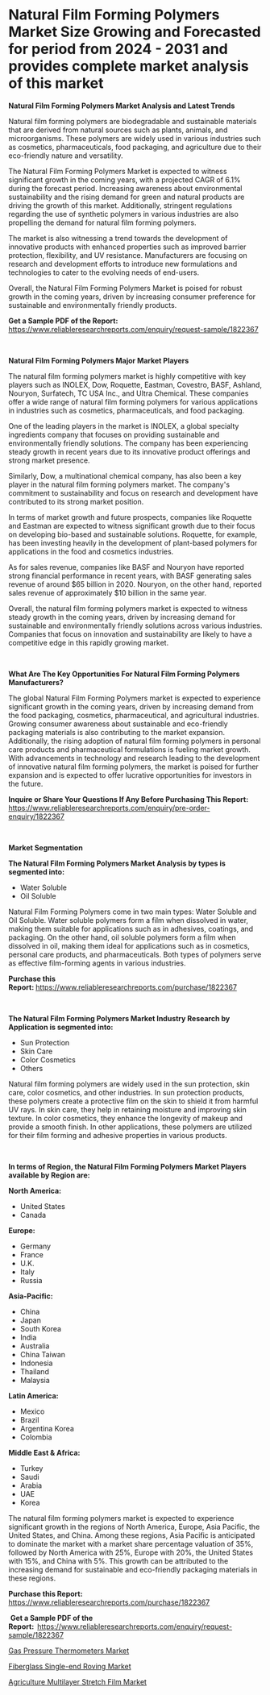 <p><h1>Natural Film Forming Polymers Market Size Growing and Forecasted for period from 2024 - 2031 and provides complete market analysis of this market</h1></p><p><strong>Natural Film Forming Polymers Market Analysis and Latest Trends</strong></p>
<p><p>Natural film forming polymers are biodegradable and sustainable materials that are derived from natural sources such as plants, animals, and microorganisms. These polymers are widely used in various industries such as cosmetics, pharmaceuticals, food packaging, and agriculture due to their eco-friendly nature and versatility.</p><p>The Natural Film Forming Polymers Market is expected to witness significant growth in the coming years, with a projected CAGR of 6.1% during the forecast period. Increasing awareness about environmental sustainability and the rising demand for green and natural products are driving the growth of this market. Additionally, stringent regulations regarding the use of synthetic polymers in various industries are also propelling the demand for natural film forming polymers.</p><p>The market is also witnessing a trend towards the development of innovative products with enhanced properties such as improved barrier protection, flexibility, and UV resistance. Manufacturers are focusing on research and development efforts to introduce new formulations and technologies to cater to the evolving needs of end-users.</p><p>Overall, the Natural Film Forming Polymers Market is poised for robust growth in the coming years, driven by increasing consumer preference for sustainable and environmentally friendly products.</p></p>
<p><strong>Get a Sample PDF of the Report:&nbsp;</strong> <a href="https://www.reliableresearchreports.com/enquiry/request-sample/1822367">https://www.reliableresearchreports.com/enquiry/request-sample/1822367</a></p>
<p>&nbsp;</p>
<p><strong>Natural Film Forming Polymers Major Market Players</strong></p>
<p><p>The natural film forming polymers market is highly competitive with key players such as INOLEX, Dow, Roquette, Eastman, Covestro, BASF, Ashland, Nouryon, Surfatech, TC USA Inc., and Ultra Chemical. These companies offer a wide range of natural film forming polymers for various applications in industries such as cosmetics, pharmaceuticals, and food packaging.</p><p>One of the leading players in the market is INOLEX, a global specialty ingredients company that focuses on providing sustainable and environmentally friendly solutions. The company has been experiencing steady growth in recent years due to its innovative product offerings and strong market presence.</p><p>Similarly, Dow, a multinational chemical company, has also been a key player in the natural film forming polymers market. The company's commitment to sustainability and focus on research and development have contributed to its strong market position.</p><p>In terms of market growth and future prospects, companies like Roquette and Eastman are expected to witness significant growth due to their focus on developing bio-based and sustainable solutions. Roquette, for example, has been investing heavily in the development of plant-based polymers for applications in the food and cosmetics industries.</p><p>As for sales revenue, companies like BASF and Nouryon have reported strong financial performance in recent years, with BASF generating sales revenue of around $65 billion in 2020. Nouryon, on the other hand, reported sales revenue of approximately $10 billion in the same year.</p><p>Overall, the natural film forming polymers market is expected to witness steady growth in the coming years, driven by increasing demand for sustainable and environmentally friendly solutions across various industries. Companies that focus on innovation and sustainability are likely to have a competitive edge in this rapidly growing market.</p></p>
<p>&nbsp;</p>
<p><strong>What Are The Key Opportunities For Natural Film Forming Polymers Manufacturers?</strong></p>
<p><p>The global Natural Film Forming Polymers market is expected to experience significant growth in the coming years, driven by increasing demand from the food packaging, cosmetics, pharmaceutical, and agricultural industries. Growing consumer awareness about sustainable and eco-friendly packaging materials is also contributing to the market expansion. Additionally, the rising adoption of natural film forming polymers in personal care products and pharmaceutical formulations is fueling market growth. With advancements in technology and research leading to the development of innovative natural film forming polymers, the market is poised for further expansion and is expected to offer lucrative opportunities for investors in the future.</p></p>
<p><strong>Inquire or Share Your Questions If Any Before Purchasing This Report:</strong> <a href="https://www.reliableresearchreports.com/enquiry/pre-order-enquiry/1822367">https://www.reliableresearchreports.com/enquiry/pre-order-enquiry/1822367</a></p>
<p>&nbsp;</p>
<p><strong>Market Segmentation</strong></p>
<p><strong>The Natural Film Forming Polymers Market Analysis by types is segmented into:</strong></p>
<p><ul><li>Water Soluble</li><li>Oil Soluble</li></ul></p>
<p><p>Natural Film Forming Polymers come in two main types: Water Soluble and Oil Soluble. Water soluble polymers form a film when dissolved in water, making them suitable for applications such as in adhesives, coatings, and packaging. On the other hand, oil soluble polymers form a film when dissolved in oil, making them ideal for applications such as in cosmetics, personal care products, and pharmaceuticals. Both types of polymers serve as effective film-forming agents in various industries.</p></p>
<p><strong>Purchase this Report:&nbsp;</strong><a href="https://www.reliableresearchreports.com/purchase/1822367">https://www.reliableresearchreports.com/purchase/1822367</a></p>
<p>&nbsp;</p>
<p><strong>The Natural Film Forming Polymers Market Industry Research by Application is segmented into:</strong></p>
<p><ul><li>Sun Protection</li><li>Skin Care</li><li>Color Cosmetics</li><li>Others</li></ul></p>
<p><p>Natural film forming polymers are widely used in the sun protection, skin care, color cosmetics, and other industries. In sun protection products, these polymers create a protective film on the skin to shield it from harmful UV rays. In skin care, they help in retaining moisture and improving skin texture. In color cosmetics, they enhance the longevity of makeup and provide a smooth finish. In other applications, these polymers are utilized for their film forming and adhesive properties in various products.</p></p>
<p>&nbsp;</p>
<p><strong>In terms of Region, the Natural Film Forming Polymers Market Players available by Region are:</strong></p>
<p>
    <p> <strong> North America: </strong>
        <ul>
            <li>United States</li>
            <li>Canada</li>
        </ul>
        </p> 
    <p> <strong> Europe: </strong>
        <ul>
            <li>Germany</li>
            <li>France</li>
            <li>U.K.</li>
            <li>Italy</li>
            <li>Russia</li>
        </ul>
        </p> 
    <p> <strong> Asia-Pacific: </strong>
        <ul>
            <li>China</li>
            <li>Japan</li>
            <li>South Korea</li>
            <li>India</li>
            <li>Australia</li>
            <li>China Taiwan</li>
            <li>Indonesia</li>
            <li>Thailand</li>
            <li>Malaysia</li>
        </ul>
        </p> 
    <p> <strong> Latin America: </strong>
        <ul>
            <li>Mexico</li>
            <li>Brazil</li>
            <li>Argentina Korea</li>
            <li>Colombia</li>
        </ul>
        </p> 
    <p> <strong> Middle East & Africa: </strong>
        <ul>
            <li>Turkey</li>
            <li>Saudi</li>
            <li>Arabia</li>
            <li>UAE</li>
            <li>Korea</li>
        </ul>
    </p>
    </p>
<p><p>The natural film forming polymers market is expected to experience significant growth in the regions of North America, Europe, Asia Pacific, the United States, and China. Among these regions, Asia Pacific is anticipated to dominate the market with a market share percentage valuation of 35%, followed by North America with 25%, Europe with 20%, the United States with 15%, and China with 5%. This growth can be attributed to the increasing demand for sustainable and eco-friendly packaging materials in these regions.</p></p>
<p><strong>Purchase this Report: </strong><a href="https://www.reliableresearchreports.com/purchase/1822367">https://www.reliableresearchreports.com/purchase/1822367</a></p>
<p>&nbsp;<strong>Get a Sample PDF of the Report:&nbsp;&nbsp;</strong><a href="https://www.reliableresearchreports.com/enquiry/request-sample/1822367">https://www.reliableresearchreports.com/enquiry/request-sample/1822367</a></p>
<p><strong></strong></p>
<p><p><a href="https://funky-papaya-cf4.notion.site/Gas-Pressure-Thermometers-Market-Size-Share-Trends-Analysis-Report-By-Material-By-Type-By-End-u-6f84ba9a8029466eb1b13f8925a0bd96">Gas Pressure Thermometers Market</a></p><p><a href="https://github.com/fiixsa/Market-Research-Report-List-1/blob/main/fiberglass-single-end-roving-market.md">Fiberglass Single-end Roving Market</a></p><p><a href="https://github.com/Airanohannonzb68e5pb53oc1/Market-Research-Report-List-1/blob/main/agriculture-multilayer-stretch-film-market.md">Agriculture Multilayer Stretch Film Market</a></p></p>